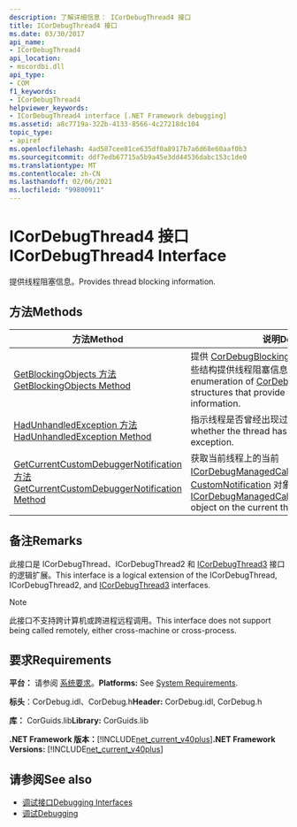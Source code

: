 ```yaml
---
description: 了解详细信息： ICorDebugThread4 接口
title: ICorDebugThread4 接口
ms.date: 03/30/2017
api_name:
- ICorDebugThread4
api_location:
- mscordbi.dll
api_type:
- COM
f1_keywords:
- ICorDebugThread4
helpviewer_keywords:
- ICorDebugThread4 interface [.NET Framework debugging]
ms.assetid: a8c7719a-322b-4133-8566-4c27218dc104
topic_type:
- apiref
ms.openlocfilehash: 4ad587cee81ce635df0a8917b7a6d68e60aaf0b3
ms.sourcegitcommit: ddf7edb67715a5b9a45e3dd44536dabc153c1de0
ms.translationtype: MT
ms.contentlocale: zh-CN
ms.lasthandoff: 02/06/2021
ms.locfileid: "99800911"
---
```

# <a name="icordebugthread4-interface"></a><span data-ttu-id="1240c-103">ICorDebugThread4 接口</span><span class="sxs-lookup"><span data-stu-id="1240c-103">ICorDebugThread4 Interface</span></span>

<span data-ttu-id="1240c-104">提供线程阻塞信息。</span><span class="sxs-lookup"><span data-stu-id="1240c-104">Provides thread blocking information.</span></span>  
  
## <a name="methods"></a><span data-ttu-id="1240c-105">方法</span><span class="sxs-lookup"><span data-stu-id="1240c-105">Methods</span></span>  
  
|<span data-ttu-id="1240c-106">方法</span><span class="sxs-lookup"><span data-stu-id="1240c-106">Method</span></span>|<span data-ttu-id="1240c-107">说明</span><span class="sxs-lookup"><span data-stu-id="1240c-107">Description</span></span>|  
|------------|-----------------|  
|[<span data-ttu-id="1240c-108">GetBlockingObjects 方法</span><span class="sxs-lookup"><span data-stu-id="1240c-108">GetBlockingObjects Method</span></span>](icordebugthread4-getblockingobjects-method.md)|<span data-ttu-id="1240c-109">提供 [CorDebugBlockingObject](cordebugblockingobject-structure.md) 结构的有序枚举，这些结构提供线程阻塞信息。</span><span class="sxs-lookup"><span data-stu-id="1240c-109">Provides an ordered enumeration of [CorDebugBlockingObject](cordebugblockingobject-structure.md) structures that provide thread blocking information.</span></span>|  
|[<span data-ttu-id="1240c-110">HadUnhandledException 方法</span><span class="sxs-lookup"><span data-stu-id="1240c-110">HadUnhandledException Method</span></span>](icordebugthread4-hadunhandledexception-method.md)|<span data-ttu-id="1240c-111">指示线程是否曾经出现过未经处理的异常。</span><span class="sxs-lookup"><span data-stu-id="1240c-111">Indicates whether the thread has ever had an unhandled exception.</span></span>|  
|[<span data-ttu-id="1240c-112">GetCurrentCustomDebuggerNotification 方法</span><span class="sxs-lookup"><span data-stu-id="1240c-112">GetCurrentCustomDebuggerNotification Method</span></span>](icordebugthread4-getcurrentcustomdebuggernotification-method.md)|<span data-ttu-id="1240c-113">获取当前线程上的当前 [ICorDebugManagedCallback3：： CustomNotification](icordebugmanagedcallback3-customnotification-method.md) 对象。</span><span class="sxs-lookup"><span data-stu-id="1240c-113">Gets the current [ICorDebugManagedCallback3::CustomNotification](icordebugmanagedcallback3-customnotification-method.md) object on the current thread.</span></span>|  
  
## <a name="remarks"></a><span data-ttu-id="1240c-114">备注</span><span class="sxs-lookup"><span data-stu-id="1240c-114">Remarks</span></span>  

 <span data-ttu-id="1240c-115">此接口是 ICorDebugThread、ICorDebugThread2 和 [ICorDebugThread3](icordebugthread3-interface.md) 接口的逻辑扩展。</span><span class="sxs-lookup"><span data-stu-id="1240c-115">This interface is a logical extension of the ICorDebugThread, ICorDebugThread2, and [ICorDebugThread3](icordebugthread3-interface.md) interfaces.</span></span>  
  
> [!NOTE]
> <span data-ttu-id="1240c-116">此接口不支持跨计算机或跨进程远程调用。</span><span class="sxs-lookup"><span data-stu-id="1240c-116">This interface does not support being called remotely, either cross-machine or cross-process.</span></span>  
  
## <a name="requirements"></a><span data-ttu-id="1240c-117">要求</span><span class="sxs-lookup"><span data-stu-id="1240c-117">Requirements</span></span>  

 <span data-ttu-id="1240c-118">**平台：** 请参阅 [系统要求](../../get-started/system-requirements.md)。</span><span class="sxs-lookup"><span data-stu-id="1240c-118">**Platforms:** See [System Requirements](../../get-started/system-requirements.md).</span></span>  
  
 <span data-ttu-id="1240c-119">**标头**：CorDebug.idl、CorDebug.h</span><span class="sxs-lookup"><span data-stu-id="1240c-119">**Header:** CorDebug.idl, CorDebug.h</span></span>  
  
 <span data-ttu-id="1240c-120">**库：** CorGuids.lib</span><span class="sxs-lookup"><span data-stu-id="1240c-120">**Library:** CorGuids.lib</span></span>  
  
 <span data-ttu-id="1240c-121">**.NET Framework 版本：**[!INCLUDE[net_current_v40plus](../../../../includes/net-current-v40plus-md.md)]</span><span class="sxs-lookup"><span data-stu-id="1240c-121">**.NET Framework Versions:** [!INCLUDE[net_current_v40plus](../../../../includes/net-current-v40plus-md.md)]</span></span>  
  
## <a name="see-also"></a><span data-ttu-id="1240c-122">请参阅</span><span class="sxs-lookup"><span data-stu-id="1240c-122">See also</span></span>

- [<span data-ttu-id="1240c-123">调试接口</span><span class="sxs-lookup"><span data-stu-id="1240c-123">Debugging Interfaces</span></span>](debugging-interfaces.md)
- [<span data-ttu-id="1240c-124">调试</span><span class="sxs-lookup"><span data-stu-id="1240c-124">Debugging</span></span>](index.md)

